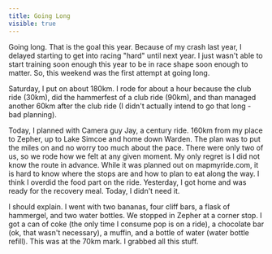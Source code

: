 ---title: Going Longvisible: true---Going long. That is the goal this year. Because of my crash last year, I delayed starting to get into racing "hard" until next year. I just wasn't able to start training soon enough this year to be in race shape soon enough to matter. So, this weekend was the first attempt at going long.

Saturday, I put on about 180km. I rode for about a hour because the club ride (30km), did the hammerfest of a club ride (90km), and than managed another 60km after the club ride (I didn't actually intend to go that long - bad planning).

Today, I planned with Camera guy Jay, a century ride. 160km from my place to Zepher, up to Lake Simcoe and home down Warden. The plan was to put the miles on and no worry too much about the pace. There were only two of us, so we rode how we felt at any given moment. My only regret is I did not know the route in advance. While it was planned out on mapmyride.com, it is hard to know where the stops are and how to plan to eat along the way. I think I overdid the food part on the ride. Yesterday, I got home and was ready for the recovery meal. Today, I didn't need it.

I should explain. I went with two bananas, four cliff bars, a flask of hammergel, and two water bottles. We stopped in Zepher at a corner stop. I got a can of coke (the only time I consume pop is on a ride), a chocolate bar (ok, that wasn't necessary), a muffin, and a bottle of water (water bottle refill). This was at the 70km mark. I grabbed all this stuff.

 
